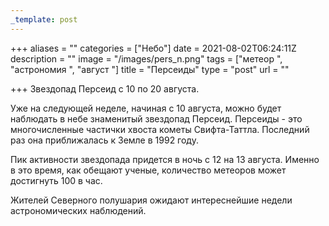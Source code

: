 ```yaml
---
_template: post
---
```




+++
aliases = ""
categories = ["Небо"]
date = 2021-08-02T06:24:11Z
description = ""
image = "/images/pers_n.png"
tags = ["метеор ", "астрономия ", "август "]
title = "Персеиды"
type = "post"
url = ""

+++
Звездопад Персеид с 10 по 20 августа.

Уже на следующей неделе, начиная с 10 августа, можно будет наблюдать в небе знаменитый звездопад Персеид. Персеиды - это многочисленные частички хвоста кометы Свифта-Таттла. Последний раз она приближалась к Земле в 1992 году.

Пик активности звездопада придется в ночь с 12 на 13 августа. Именно в это время, как обещают ученые, количество метеоров может достигнуть 100 в час.

Жителей Северного полушария ожидают интереснейшие недели астрономических наблюдений.
